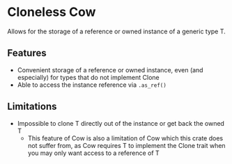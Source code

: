 # Cloneless Cow
Allows for the storage of a reference or owned instance of a generic type T.

## Features

- Convenient storage of a reference or owned instance, even (and especially) for types that do not implement Clone
- Able to access the instance reference via `.as_ref()`


## Limitations

- Impossible to clone T directly out of the instance or get back the owned T
  - This feature of Cow is also a limitation of Cow which this crate does not suffer from, as Cow requires T to implement the Clone trait when you may only want access to a reference of T